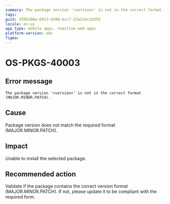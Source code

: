 ```yaml
---
summary: The package version '<version>' is not in the correct format (MAJOR.MINOR.PATCH).
tags:
guid: 3595208a-6913-4388-bcc7-23a2cbc3a555
locale: en-us
app_type: mobile apps, reactive web apps
platform-version: odc
figma:
---
```


# OS-PKGS-40003

## Error message

`The package version '<version>' is not in the correct format (MAJOR.MINOR.PATCH).`

## Cause

Package version does not match the required format (MAJOR.MINOR.PATCH).

## Impact

Unable to install the selected package.

## Recommended action

Validate if the package contains the correct version format (MAJOR.MINOR.PATCH).
If not, please update it to be compliant with the required form.